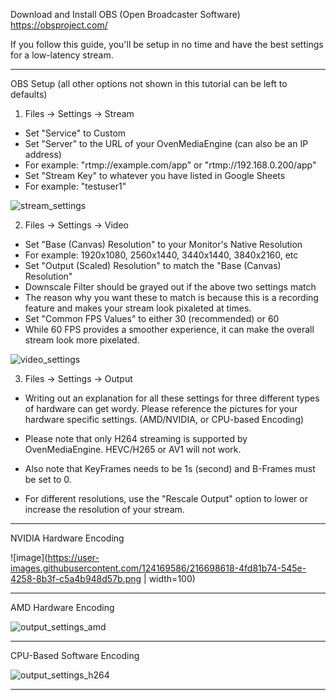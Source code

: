 Download and Install OBS (Open Broadcaster Software)
https://obsproject.com/

If you follow this guide, you'll be setup in no time and have the best settings for a low-latency stream.

---------------
OBS Setup (all other options not shown in this tutorial can be left to defaults)
1) Files -> Settings -> Stream
- Set "Service" to Custom
- Set "Server" to the URL of your OvenMediaEngine (can also be an IP address)
- For example: "rtmp://example.com/app" or "rtmp://192.168.0.200/app"
- Set "Stream Key" to whatever you have listed in Google Sheets
- For example: "testuser1"

![stream_settings](https://user-images.githubusercontent.com/124169586/216693786-7512b145-dfcc-49b0-a295-33ab098f8fa3.png)

2) Files -> Settings -> Video
- Set "Base (Canvas) Resolution" to your Monitor's Native Resolution
- For example: 1920x1080, 2560x1440, 3440x1440, 3840x2160, etc
- Set "Output (Scaled) Resolution" to match the "Base (Canvas) Resolution"
- Downscale Filter should be grayed out if the above two settings match
- The reason why you want these to match is because this is a recording feature and makes your stream look pixaleted at times.
- Set "Common FPS Values" to either 30 (recommended) or 60
- While 60 FPS provides a smoother experience, it can make the overall stream look more pixelated.

![video_settings](https://user-images.githubusercontent.com/124169586/216694799-270182ed-d014-4879-a275-14f9f2d051ee.png)

3) Files -> Settings -> Output
- Writing out an explanation for all these settings for three different types of hardware can get wordy.  Please reference the pictures for your hardware specific settings. (AMD/NVIDIA, or CPU-based Encoding)
- Please note that only H264 streaming is supported by OvenMediaEngine.  HEVC/H265 or AV1 will not work.
- Also note that KeyFrames needs to be 1s (second) and B-Frames must be set to 0.

- For different resolutions, use the "Rescale Output" option to lower or increase the resolution of your stream.

----------

NVIDIA Hardware Encoding

![image](https://user-images.githubusercontent.com/124169586/216698618-4fd81b74-545e-4258-8b3f-c5a4b948d57b.png | width=100)

----------

AMD Hardware Encoding

![output_settings_amd](https://user-images.githubusercontent.com/124169586/216698718-35b90165-1992-4583-86be-4be3427bb0fc.png)

----------

CPU-Based Software Encoding

![output_settings_h264](https://user-images.githubusercontent.com/124169586/216699557-bed07be8-f96a-4a3d-aa57-7809ca0e9aac.png)

----------
